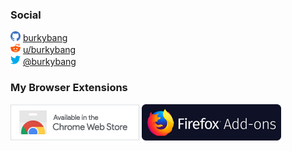 ### Social

![GitHub](https://github.com/burkybang/burkybang/raw/master/Images/github16.png "GitHub") [burkybang](https://github.com/burkybang)  
![Reddit](https://github.com/burkybang/burkybang/raw/master/Images/reddit16.png "Reddit") [u/burkybang](https://reddit.com/u/burkybang)  
![Twitter](https://github.com/burkybang/burkybang/raw/master/Images/twitter16.png "Twitter") [@burkybang](https://twitter.com/burkybang)

### My Browser Extensions

[![My Google Chrome Extensions](https://github.com/burkybang/burkybang/raw/master/Images/chrome-web-store.png "My Google Chrome Extensions")](https://chrome.google.com/webstore/search/burkybang?_category=extensions)
[![My Firefox Add-ons](https://github.com/burkybang/burkybang/raw/master/Images/firefox-add-ons.png "My Firefox Add-ons")](https://addons.mozilla.org/en-US/firefox/user/15053510/)